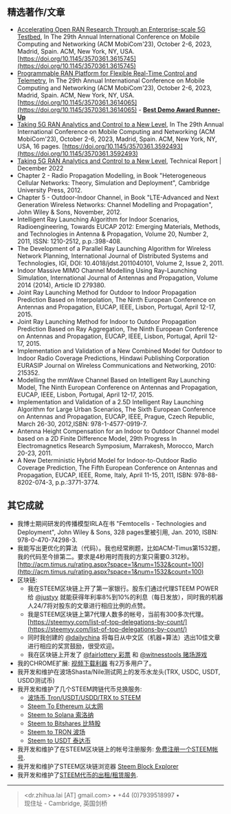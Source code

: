 
精选著作/文章
---------
* [Accelerating Open RAN Research Through an Enterprise-scale 5G Testbed](https://dl.acm.org/doi/pdf/10.1145/3570361.3615745), In The 29th Annual International Conference on Mobile Computing and Networking (ACM MobiCom'23), October 2-6, 2023, Madrid, Spain. ACM, New York, NY, USA. [https://doi.org/10.1145/3570361.3615745](https://doi.org/10.1145/3570361.3615745)
* [Programmable RAN Platform for Flexible Real-Time Control and Telemetry](https://dl.acm.org/doi/pdf/10.1145/3570361.3614065), In The 29th Annual International Conference on Mobile Computing and Networking (ACM MobiCom'23), October 2-6, 2023, Madrid, Spain. ACM, New York, NY, USA. [https://doi.org/10.1145/3570361.3614065](https://doi.org/10.1145/3570361.3614065) - **[Best Demo Award Runner-Up](https://sigmobile.org/mobicom/2023/posters.html)**
* [Taking 5G RAN Analytics and Control to a New Level](https://dl.acm.org/doi/pdf/10.1145/3570361.3592493), In The 29th Annual International Conference on Mobile Computing and Networking (ACM MobiCom'23), October 2-6, 2023, Madrid, Spain. ACM, New York, NY, USA, 16 pages. [https://doi.org/10.1145/3570361.3592493](https://doi.org/10.1145/3570361.3592493)
* [Taking 5G RAN Analytics and Control to a New Level](https://www.microsoft.com/en-us/research/uploads/prod/2022/12/JanusTechnicalReport.pdf), Technical Report | December 2022
* Chapter 2 - Radio Propagation Modelling, in Book "Heterogeneous Cellular Networks: Theory, Simulation and Deployment", Cambridge University Press, 2012.
* Chapter 5 - Outdoor-Indoor Channel, in Book "LTE-Advanced and Next Generation Wireless Networks: Channel Modelling and Propagation", John Wiley & Sons, November, 2012.
* Intelligent Ray Launching Algorithm for Indoor Scenarios, Radioengineering, Towards EUCAP 2012: Emerging Materials, Methods, and Technologies in Antenna & Propagation, Volume 20, Number 2, 2011, ISSN: 1210-2512, p.p.:398-408.
* The Development of a Parallel Ray Launching Algorithm for Wireless Network Planning, International Journal of Distributed Systems and Technologies, IGI, DOI: 10.4018/jdst.2011040101, Volume 2, Issue 2, 2011.
* Indoor Massive MIMO Channel Modelling Using Ray-Launching Simulation, International Journal of Antennas and Propagation, Volume 2014 (2014), Article ID 279380.
* Joint Ray Launching Method for Outdoor to Indoor Propagation Prediction Based on Interpolation, The Ninth European Conference on Antennas and Propagation, EUCAP, IEEE, Lisbon, Portugal, April 12-17, 2015.
* Joint Ray Launching Method for Indoor to Outdoor Propagation Prediction Based on Ray Aggregation, The Ninth European Conference on Antennas and Propagation, EUCAP, IEEE, Lisbon, Portugal, April 12-17, 2015.
* Implementation and Validation of a New Combined Model for Outdoor to Indoor Radio Coverage Predictions, Hindawi Publishing Corporation EURASIP Journal on Wireless Communications and Networking, 2010: 215352.
* Modelling the mmWave Channel Based on Intelligent Ray Launching Model, The Ninth European Conference on Antennas and Propagation, EUCAP, IEEE, Lisbon, Portugal, April 12-17, 2015.
* Implementation and Validation of a 2.5D Intelligent Ray Launching Algorithm for Large Urban Scenarios, The Sixth European Conference on Antennas and Propagation, EUCAP, IEEE, Prague, Czech Republic, March 26-30, 2012,ISBN: 978-1-4577-0919-7.
* Antenna Height Compensation for an Indoor to Outdoor Channel model based on a 2D Finite Difference Model, 29th Progress In Electromagnetics Research Symposium, Marrakesh, Morocco, March 20-23, 2011.
* A New Deterministic Hybrid Model for Indoor-to-Outdoor Radio Coverage Prediction, The Fifth European Conference on Antennas and Propagation, EUCAP, IEEE, Rome, Italy, April 11-15, 2011, ISBN: 978-88-8202-074-3, p.p.:3771-3774.

其它成就
----------------------------------------
* 我博士期间研发的传播模型IRLA在书 "Femtocells - Technologies and Deployment", John Wiley & Sons, 328 pages里被引用, Jan. 2010, ISBN: 978-0-470-74298-3. 
* 我能写出更优化的算法（代码）。我也经常刷题，比如ACM-Timus第1532题，我的代码至今排第二。要求是4秒用时而我的方案只需要0.312秒。[http://acm.timus.ru/rating.aspx?space=1&num=1532&count=100](http://acm.timus.ru/rating.aspx?space=1&num=1532&count=100)
* 区块链:
     * 我在STEEM区块链上开了第一家银行。股东们通过代理STEEM POWER给 [\@justyy](https://steemd.com/@justyy) 就能获得年利率8%到10%的利息（每日发放），同时我的机器人24/7将对股东的文章进行相应比例的点赞。
     * 我是STEEM区块链上第7代理人数多的帐号，当前有300多次代理。 [https://steemyy.com/list-of-top-delegations-by-count/](https://steemyy.com/list-of-top-delegations-by-count/)
     * 同时我创建的 [\@dailychina](https://steemd.com/@dailychina) 将每日从中文区（机器+算法）选出10佳文章进行相应的奖赏鼓励，很受欢迎。
     * 我在区块链上开发了 [\@fairlottery 彩票](https://steemit.com/fairlottery/@fairlottery/readme) 和 [\@witnesstools 赌场游戏](https://steemit.com/busy/@witnesstools/let-s-guess-transactionnum)
* 我的CHROME扩展: [视频下载利器](https://chrome.google.com/webstore/detail/simple-video-download-hel/ilcdiicigjaccgipndigcenjieedjohj) 有2万多用户了。
* 我开发和维护在波场Shasta/Nile测试网上的发币水龙头(TRX, USDC, USDT, USDD测试币)
* 我开发和维护了几个STEEM跨链代币兑换服务: 
  * [波场币 Tron/USDT/USDD/TRX to STEEM](https://steemyy.com/steemit-tools/tron2steem.php)
  * [Steem To Ethereum 以太网](https://steemyy.com/steemit-tools/steem2eth.php)
  * [Steem to Solana 索洛纳](https://steemyy.com/steemit-tools/steem2sol.php)
  * [Steem to Bitshares 比特股](https://steemyy.com/steemit-tools/steem2bts.php)
  * [Steem to TRON 波场](https://steemyy.com/steemit-tools/steem2trx.php)
  * [Steem to USDT 泰达币](https://steemyy.com/steemit-tools/steem2usdt.php)
* 我开发和维护了在STEEM区块链上的帐号注册服务: [免费注册一个STEEM帐号](https://steemyy.com/steemit-tools/reg.php).
* 我开发和维护了STEEM区块链浏览器 [Steem Block Explorer](https://steemyy.com/steemit-tools/block.php)
* 我开发和维护了[STEEM代币的出租/租赁服务](https://steemyy.com/steemit-tools/rent-sp.php).
----

> <dr.zhihua.lai [AT] gmail.com> • +44 (0)7939518997 • \
> 现住址 - Cambridge, 英国剑桥
